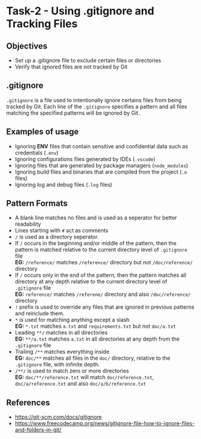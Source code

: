# Task-2 - Using .gitignore and Tracking Files

## Objectives
- Set up a .gitignore file to exclude certain files or directories
- Verify that ignored files are not tracked by Git

## .gitignore
`.gitignore` is a file used to intentionally ignore certains files from being tracked by Git. Each line of the `.gitignore` specifies a pattern and all files matching the specified patterns will be ignored by Git.

## Examples of usage
- Ignoring **ENV** files that contain sensitive and confidential data such as credentials (`.env`)
- Ignoring configurations files generated by IDEs (`.vscode`)
- Ignoring files that are generated by package managers (`node_modules`)
- Ignoring build files and binaries that are compiled from the project (`.o` files)
- Ignoring log and debug files (`.log` files)

## Pattern Formats
- A blank line matches no files and is used as a seperator for better readability
- Lines starting with `#` act as comments
- `/` is used as a directory seperator.
- If `/` occurs in the beginning and/or middle of the pattern, then the pattern is matched relative to the current directory level of `.gitignore` file\
**EG:** `/reference/` matches `/reference/` directory but not `/doc/reference/` directory
- If `/` occurs only in the end of the pattern, then the pattern matches all directory at any depth relative to the current directory level of `.gitignore` file\
**EG:** `reference/` matches `/referene/` directory and also `/doc/reference/` directory
- `!` prefix is used to override any files that are ignored in previous patterns and reinclude them.
- `*` is used for matching anything except a slash\
**EG:** `*.txt` matches `a.txt` and `requirements.txt` but not `doc/a.txt`
- Leading `**/` matches in all directories\
**EG:** `**/a.txt` matches `a.txt` in all directories at any depth from the `.gitignore` file
- Trailing `/**` matches everything inside\
**EG:** `doc/**` matches all files in the `doc/` directory, relative to the `.gitignore` file, with infinite depth.
- `/**/` is used to match zero or more directories\
**EG:** `doc/**/reference.txt` will match `doc/reference.txt`, `doc/a/reference.txt` and also `doc/a/b/reference.txt`


## References
- https://git-scm.com/docs/gitignore
- https://www.freecodecamp.org/news/gitignore-file-how-to-ignore-files-and-folders-in-git/